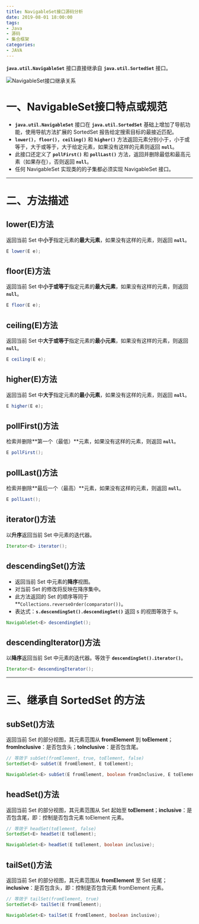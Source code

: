 ```yaml
---
title: NavigableSet接口源码分析
date: 2019-08-01 18:00:00
tags:
- Java
- 源码
- 集合框架
categories:
- JAVA
---
```


**`java.util.NavigableSet`** 接口直接继承自 **`java.util.SortedSet`** 接口。

![NavigableSet接口继承关系](/images/javase/NavigableSet-source-analysis/NavigableSet1.png "NavigableSet接口继承关系")

# 一、NavigableSet接口特点或规范

- **`java.util.NavigableSet`** 接口在 **`java.util.SortedSet`** 基础上增加了导航功能，使用导航方法扩展的 SortedSet 报告给定搜索目标的最接近匹配。
- **`lower()`**，**`floor()`**，**`ceiling()`** 和 **`higher()`** 方法返回元素分别小于，小于或等于，大于或等于，大于给定元素，如果没有这样的元素则返回 **`null`**。
- 此接口还定义了 **`pollFirst()`** 和 **`pollLast()`** 方法，返回并删除最低和最高元素（如果存在），否则返回 **`null`**。
- 任何 NavigableSet 实现类的的子集都必须实现 NavigableSet 接口。

---

# 二、方法描述

## lower(E)方法

返回当前 Set 中**小于**指定元素的**最大元素**，如果没有这样的元素，则返回 **`null`**。
```java
E lower(E e);
```

## floor(E)方法

返回当前 Set 中**小于或等于**指定元素的**最大元素**，如果没有这样的元素，则返回 **`null`**。
```java
E floor(E e);
```

## ceiling(E)方法

返回当前 Set 中**大于或等于**指定元素的**最小元素**，如果没有这样的元素，则返回 **`null`**。
```java
E ceiling(E e);
```

## higher(E)方法

返回当前 Set 中**大于**指定元素的**最小元素**，如果没有这样的元素，则返回 **`null`**。
```java
E higher(E e);
```

## pollFirst()方法

检索并删除**第一个（最低）**元素，如果没有这样的元素，则返回 **`null`**。
```java
E pollFirst();
```

## pollLast()方法

检索并删除**最后一个（最高）**元素，如果没有这样的元素，则返回 **`null`**。
```java
E pollLast();
```

## iterator()方法

以**升序**返回当前 Set 中元素的迭代器。
```java
Iterator<E> iterator();
```

## descendingSet()方法

- 返回当前 Set 中元素的**降序**视图。
- 对当前 Set 的修改将反映在降序集中。
- 此方法返回的 Set 的顺序等同于 **`Collections.reverseOrder(comparator())`。
- 表达式：**`s.descendingSet().descendingSet()`** 返回 s 的视图等效于 s。

```java
NavigableSet<E> descendingSet();
```

## descendingIterator()方法

以**降序**返回当前 Set 中元素的迭代器。等效于 **`descendingSet().iterator()`**。
```java
Iterator<E> descendingIterator();
```

---

# 三、继承自 SortedSet 的方法

## subSet()方法

返回当前 Set 的部分视图，其元素范围从 **fromElement** 到 **toElement**；**fromInclusive**：是否包含头；**toInclusive**：是否包含尾。
```java
// 等效于 subSet(fromElement, true, toElement, false)
SortedSet<E> subSet(E fromElement, E toElement);

NavigableSet<E> subSet(E fromElement, boolean fromInclusive, E toElement, boolean toInclusive);
```

## headSet()方法

返回当前 Set 的部分视图，其元素范围从 Set 起始至 **toElement**；**inclusive**：是否包含尾，即：控制是否包含元素 toElement 元素。
```java
// 等效于 headSet(toElement, false)
SortedSet<E> headSet(E toElement);

NavigableSet<E> headSet(E toElement, boolean inclusive);
```

## tailSet()方法

返回当前 Set 的部分视图，其元素范围从 **fromElement** 至 Set 结尾；**inclusive**：是否包含头，即：控制是否包含元素 fromElement 元素。
```java
// 等效于 tailSet(fromElement, true)
SortedSet<E> tailSet(E fromElement);

NavigableSet<E> tailSet(E fromElement, boolean inclusive);
```
